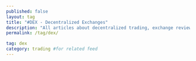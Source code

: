```yaml
---
published: false
layout: tag
title: "#DEX - Decentralized Exchanges"
description: "All articles about decentralized trading, exchange reviews, deep dives."
permalink: /tag/dex/

tag: dex
category: trading #for related feed
---
```

